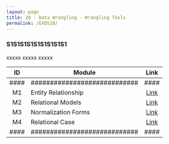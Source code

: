 ```yaml
---
layout: page
title: 20 - Data Wrangling - Wrangling Tools
permalink: /EXDS20/
---
```


<h3>S1S1S1S1S1S1S1S1S1</h3>

xxxxx xxxxx xxxxx

| ID | Module                     |Link|
|:--:|----------------------------|:--:|
|####|############################|####|
| M1 |Entity Relationship         |[Link](/03-MSDS-Courses/MSDS16/M1/)|
| M2 |Relational Models           |[Link](/03-MSDS-Courses/MSDS16/M2/)|
| M3 |Normalization Forms         |[Link](/03-MSDS-Courses/MSDS16/M3/)|
| M4 |Relational Case             |[Link](/03-MSDS-Courses/MSDS16/M4/)|
|####|############################|####|

